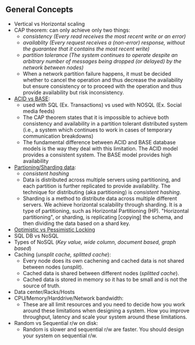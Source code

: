 ## General Concepts
- Vertical vs Horizontal scaling
- CAP theorem: can only achieve only two things:
     - *consistency (Every read receives the most recent write or an error)*
     - *availablity (Every request receives a (non-error) response, without the guarantee that it contains the most recent write)*
     - *partition tolerance (The system continues to operate despite an arbitrary number of messages being dropped (or delayed) by the network between nodes)*
     - When a network partition failure happens, it must be decided whether to cancel the operation and thus decrease the availability but ensure consistency or to proceed with the operation and thus provide availability but risk inconsistency.
- [ACID vs BASE](https://phoenixnap.com/kb/acid-vs-base):
    - used with SQL (Ex. Transactions) vs used with NOSQL (Ex. Social media feeds)
    - The CAP theorem states that it is impossible to achieve both consistency and availability in a partition tolerant distributed system (i.e., a system which continues to work in cases of temporary communication breakdowns)
    - The fundamental difference between ACID and BASE database models is the way they deal with this limitation. The ACID model provides a consistent system. The BASE model provides high availability
- [Partioning/Sharding data](https://www.quora.com/Whats-the-difference-between-sharding-DB-tables-and-partitioning-them): 
    - *consistent hashing*
    - Data is distributed across multiple servers using partitioning, and each partition is further replicated to provide availability. The technique for distributing (aka partitioning) is *consistent hashing*.
    - Sharding is a method to distribute data across multiple different servers. We achieve horizontal scalability through sharding. It is a type of partitioning, such as Horizontal Partitioning (HP). "Horizontal partitioning", or sharding, is replicating [copying] the schema, and then dividing the data based on a shard key.
- [Optimistic vs Pessimistic Locking](https://stackoverflow.com/questions/129329/optimistic-vs-pessimistic-locking)
- SQL DB vs NoSQL 
- Types of NoSQL (*Key value, wide column, document based, graph based*)
- Caching (*unsplit cache, splitted cache*):
    - Every node does its own cachening and cached data is not shared between nodes (*unsplit*).
    - Cached data is shared between different nodes (*splitted cache*).
    - Cached data is stored in memory so it has to be small and is not the source of truth.
- Data center/Racks/Hosts
- CPU/Memory/Harddrive/Network bandwidth: 
    - These are all limit resources and you need to decide how you work around these limitations when designing a system. How you improve throughput, latency and scale your system around these limitations.
- Random vs Sequential r/w on disk:
    - Random is slower and sequential r/w are faster. You should design your system on sequential r/w.
